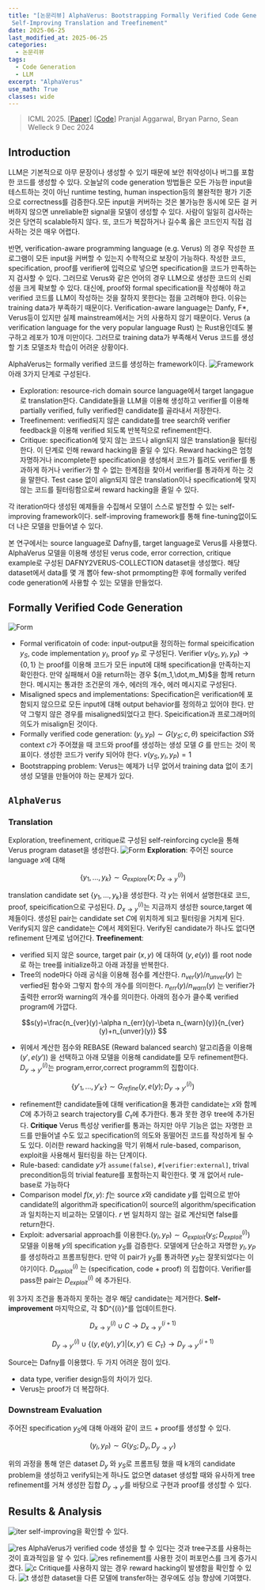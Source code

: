 ```yaml
---
title: "[논문리뷰] AlphaVerus: Bootstrapping Formally Verified Code Generation through
 Self-Improving Translation and Treefinement"
date: 2025-06-25
last_modified_at: 2025-06-25
categories:
  - 논문리뷰
tags:
  - Code Generation
  - LLM
excerpt: "AlphaVerus"
use_math: True
classes: wide
---
```

> ICML 2025. [[Paper](https://arxiv.org/abs/2412.06176)] [[Code](https://github.com/cmu-l3/alphaverus)] 
> Pranjal Aggarwal, Bryan Parno, Sean Welleck
> 9 Dec 2024

## Introduction
LLM은 기본적으로 아무 문장이나 생성할 수 있기 때문에 보안 취약성이나 버그를 포함한 코드를 생성할 수 있다. 오늘날의 code generation 방법들은 모든 가능한 input을 테스트하는 것이 아닌 runtime testing, human inspection등의 불완적한 평가 기준으로 correctness를 검증한다.모든 input을 커버하는 것은 불가능한 동시에 모든 걸 커버하지 않으면 unreliable한 signal을 모델이 생성할 수 있다. 사람이 일일히 검사하는 것은 당연히 scalable하지 않다. 또, 코드가 복잡하거나 길수록 옳은 코드인지 직접 검사하는 것은 매우 어렵다.

반면, verification-aware programming language (e.g. Verus) 의 경우 작성한 프로그램이 모든 input을 커버할 수 있는지 수학적으로 보장이 가능하다. 작성한 코드, specification, proof를 verifier에 입력으로 넣으면 specification을 코드가 만족하는지 검사할 수 있다. 그러므로 Verus와 같은 언어의 경우 LLM으로 생성한 코드의 신뢰성을 크게 확보할 수 있다. 대신에, proof와 formal specification을 작성해야 하고 verified 코드를 LLM이 작성하는 것을 잘하지 못한다는 점을 고려해야 한다. 이유는 training data가 부족하기 때문이다. Verification-aware language는 Danfy, F*, Verus등이 있지만 실제 mainstream에서는 거의 사용하지 않기 때문이다. Verus (a verification language for the very popular language Rust) 는 Rust용인데도 불구하고 레포가 10개 미만이다. 그러므로 training data가 부족해서 Verus 코드를 생성할 기초 모델조차 학습이 어려운 상황이다.

AlphaVerus는 formally verified 코드를 생성하는 framework이다.
![Framework](/assets//img/AlphaVerus/framework.webp)
아래 3가지 단계로 구성된다.
- Exploration: resource-rich domain source language에서 target langague로 translation한다. Candidate들을 LLM을 이용해 생성하고 verifier를 이용해 partially verified, fully verified한 candidate를 골라내서 저장한다.
- Treefinement: verified되지 않은 candidate를 tree search와 verifier feedback을 이용해 verified 되도록 반복적으로 refinement한다.
- Critique: specification에 맞지 않는 코드나 align되지 않은 translation을 필터링한다. 이 단계로 인해 reward hacking을 줄일 수 있다. Reward hacking은 엄청 자명하거나 incomplete한 specification을 생성해서 코드가 틀려도 verifier를 통과하게 하거나 verifier가 할 수 없는 한계점을 찾아서 verifier를 통과하게 하는 것을 말한다. Test case 없이 align되지 않은 translation이나 specification에 맞지 않는 코드를 필터링함으로써 reward hacking을 줄일 수 있다.

각 iteration마다 생성된 예제들을 수집해서 모델이 스스로 발전할 수 있는 self-improving framework이다. self-improving framework를 통해 fine-tuning없이도 더 나은 모델을 만들어낼 수 있다.

본 연구에서는 source language로 Dafny를, target language로 Verus를 사용했다. AlphaVerus 모델을 이용해 생성된 verus code, error correction, critique example로 구성된 DAFNY2VERUS-COLLECTION dataset을 생성했다. 해당 dataset에서 data를 몇 개 뽑아 few-shot prmompting한 후에 formally verifed code generation에 사용할 수 있는 모델을 만들었다.

## Formally Verified Code Generation
![Form](/assets//img/AlphaVerus/form.webp)
- Formal verificatoin of code: input-output을 정의하는 formal speicification $y_S$, code implementation $y_I$, proof $y_P$ 로 구성된다. Verifier $v(y_S,y_I,y_P)\to\{0,1\}$ 는 proof를 이용해 코드가 모든 input에 대해 specification을 만족하는지 확인한다. 만약 실패해서 $0$을 return하는 경우 $\{m_1,\dot,m_M}\$을 함께 return한다. 메시지는 통과한 조건문의 개수, 에러의 개수, 에러 메시지로 구성된다.
- Misaligned specs and implementations: Specification은 verification에 포함되지 않으므로 모든 input에 대해 output behavior를 정의하고 있어야 한다. 만약 그렇지 않은 경우를 misaligned되었다고 한다. Speicification과 프로그래머의 의도가 misalign된 것이다.
- Formally verified code generation: $(y_I,y_P)\sim G(y_S;c,\theta)$  speicifaction $S$와 context $c$가 주어졌을 때 코드와 proof를 생성하는 생성 모델 $G$ 를 만드는 것이 목표이다. 생성한 코드가 verify 되어야 한다. $v(y_S,y_I,y_P)=1$
- Bootstrapping problem: Verus는 예제가 너무 없어서 training data 없이 초기 생성 모델을 만들어야 하는 문제가 있다.

## `AlphaVerus`
### Translation
Exploration, treefinement, critique로 구성된 self-reinforcing cycle을 통해 Verus program dataset을 생성한다.
![Form](/assets//img/AlphaVerus/algo.webp)
**Exploration**: 주어진 source language $x$에 대해

$$\{y_1,\dots,y_k\}\sim G_{explore}(x;D^{(i)}_{x\to y})$$

translation candidate set $\{y_1,\dots,y_k\}$을 생성한다. 각 $y$는 위에서 설명한대로 코드, proof, speicification으로 구성된다. $D^{(i)}_{x\to y}$는 지금까지 생성한 source,target 예제들이다. 생성된 pair는 candidate set $C$에 위치하게 되고 필터링을 거치게 된다. Verify되지 않은 candidate는 $C$에서 제외된다. Verify된 candidate가 하나도 없다면 refinement 단계로 넘어간다.
**Treefinement**: 
- verified 되지 않은 source, target pair $(x,y)$ 에 대하여 $(y,e(y))$ 를 root node로 하는 tree를 initialize하고 아래 과정을 반복한다.
- Tree의 node마다 아래 공식을 이용해 점수를 계산한다. $n_{ver}(y)/n_{unver}(y)$ 는 verfied된 함수와 그렇지 함수의 개수를 의미한다. $n_{err}(y)/n_{warn}(y)$ 는 verifier가 출력한 error와 warning의 개수를 의미한다. 아래의 점수가 클수록 verified program에 가깝다.

$$s(y)=\frac{n_{ver}(y)-\alpha n_{err}(y)-\beta n_{warn}(y)}{n_{ver}(y)+n_{unver}(y)} $$

- 위에서 계산한 점수와 REBASE (Reward balanced search) 알고리즘을 이용해 $(y',e(y'))$ 을 선택하고 아래 모델을 이용해 candidate를 모두 refinement한다. $D^{(i)}_{y\to y'}$는 program,error,correct programm의 집합이다.

$$\{y'_1,\dots,y'_{k'}\}\sim G_{refine}(y,e(y);D^{(i)}_{y\to y'})$$

- refinement한 candidate들에 대해 verification을 통과한 candidate는 $x$와 함께 $C$에 추가하고 search trajectory를 $C_{\tau}$에 추가한다. 통과 못한 경우 tree에 추가된다.
**Critique**
Verus 특성상 verifier를 통과는 하지만 아무 기능은 없는 자명한 코드를 만들어낼 수도 있고 specification의 의도와 동떨어진 코드를 작성하게 될 수도 있다. 이러한 reward hacking을 막기 위해서 rule-based, comparison, exploit을 사용해서 필터링을 하는 단계이다.
- Rule-based: candidate $y$가 `assume(false)`, `#[verifier:external]`, trival precondition등의 trivial feature를 포함하는지 확인한다. 몇 개 없어서 rule-base로 가능하다
- Comparison model $f(x,y)$: $f$는 source $x$와 candidate $y$를 입력으로 받아 candidate의 algorithm과 specification이 source의 algorithm/specification과 일치하는지 비교하는 모델이다. $r$ 번 일치하지 않는 걸로 계산되면 false를 return한다.
- Exploit: adversarial approach를 이용한다.$(y_I,y_P)\sim G_{exploit}(y_S;D^{(i)}_{exploit})$ 모델을 이용해 $y$의 specification $y_S$를 검증한다. 모델에게 단순하고 자명한 $y_I,y_P$를 생성하라고 프롬프팅한다. 만약 이 pair가 $y_S$를 통과하면 $y_S$는 잘못되었다는 이야기이다. $D^{(i)}_{exploit}$ 는 (specification, code + proof) 의 집합이다. Verifier를 pass한 pair는 $D^{(i)}_{exploit}$ 에 추가된다.

위 3가지 조건을 통과하지 못하는 경우 해당 candidate는 제거한다.
**Self-improvement**
마지막으로, 각 $D^{(i)}^를 업데이트한다.

$$ D^{(i)}_{x\to y} \cup C \to D^{(i+1)}_{x\to y}$$

$$ D^{(i)}_{y\to y'}\cup\{(y,e(y),y')\vert(x,y')\in C_\tau\}\to D^{(i+1)}_{y\to y'} $$

Source는 Dafny를 이용했다. 두 가지 어려운 점이 있다.
- data type, verifier design등의 차이가 있다.
- Verus는 proof가 더 복잡하다.

### Downstream Evaluation
주어진 specification $y_S$에 대해 아래와 같이 코드 + proof를 생성할 수 있다.

$$(y_I,y_P)\sim G(y_S;D_y,D_{y\to y'})$$

위의 과정을 통해 얻은 dataset $D_y$ 와 $y_S$로 프롬프팅 했을 때 k개의 candidate problem을 생성하고 verify되는게 하나도 없으면 dataset 생성할 때와 유사하게 tree refinement를 거쳐 생성한 집합 $D_{y\to y'}$를 바탕으로 구현과 proof를 생성할 수 있다.

## Results & Analysis
![iter](/assets/img/AlphaVerus/Iteration.webp)
self-improving을 확인할 수 있다.

![res](/assets/img/AlphaVerus/result.webp)
AlphaVerus가 verified code 생성을 할 수 있다는 것과 tree구조를 사용하는 것이 효과적임을 알 수 있다.
![res](/assets/img/AlphaVerus/tree.webp)
refinement를 사용한 것이 퍼포먼스를 크게 증가시켰다.
![c](/assets/img/AlphaVerus/cri.webp)
Critique를 사용하지 않는 경우 reward hacking이 발생함을 확인할 수 있다.
![t](/assets/img/AlphaVerus/tran.png)
생성한 dataset을 다른 모델에 transfer하는 경우에도 성능 향상에 기여했다.


  
